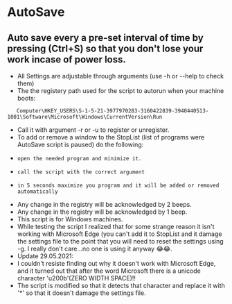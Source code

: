 # AutoSave
## Auto save every a pre-set interval of time by pressing (Ctrl+S) so that you don't lose your work incase of power loss.

* All Settings are adjustable through arguments (use -h or --help to check them)
* The the registery path used for the script to autorun when your machine boots:
```
   Computer\HKEY_USERS\S-1-5-21-3977970283-3160422839-3940440513-1001\Software\Microsoft\Windows\CurrentVersion\Run
```
* Call it with argument -r or -u to register or unregister.
* To add or remove a window to the StopList (list of programs were AutoSave script is paused) do the following:
*     open the needed program and minimize it.
*     call the script with the correct argument
*     in 5 seconds maximize you program and it will be added or removed automatically
*  Any change in the registry will be acknowledged by 2 beeps.
*  Any change in the registry will be acknowledged by 1 beep.
*  This script is for Windows machines.
*  While testing the script I realized that for some strange reason it isn't working with Microsoft Edge (you can't add it to StopList and it damage the settings file to the point that you will need to reset the settings using -g. I really don't care...no one is using it anyway 😂😂.
*  Update 29.05.2021:
*    I couldn't resiste finding out why it doesn't work with Microsoft Edge, and it turned out that after the word Microsoft there is a unicode character 'u200b'(ZERO WIDTH SPACE)!!
*    The script is modified so that it detects that character and replace it with '*' so that it doesn't damage the settings file.
